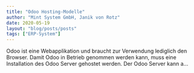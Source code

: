 ```yaml
---
title: "Odoo Hosting-Modelle"
author: "Mint System GmbH, Janik von Rotz"
date: 2020-05-19
layout: "blog/posts/posts"
tags: ["ERP-System"]
---
```


Odoo ist eine Webapplikation und braucht zur Verwendung lediglich den Browser. Damit Odoo in Betrieb genommen werden kann, muss eine Installation des Odoo Server gehostet werden. Der Odoo Server kann a...

